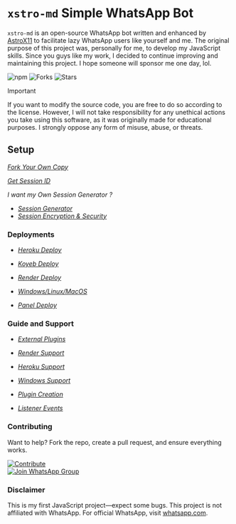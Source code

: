 # `xstro-md` Simple WhatsApp Bot

`xstro-md` is an open-source WhatsApp bot written and enhanced by [AstroX11](https://github.com/AstroX11) to facilitate lazy WhatsApp users like yourself and me. The original purpose of this project was, personally for me, to develop my JavaScript skills. Since you guys like my work, I decided to continue improving and maintaining this project. I hope someone will sponsor me one day, lol.

![npm](https://img.shields.io/npm/dm/xstro-utils)
![Forks](https://img.shields.io/github/forks/AstroX11/Xstro?style=social)
![Stars](https://img.shields.io/github/stars/AstroX11/Xstro?style=social)

> [!Important]
> If you want to modify the source code, you are free to do so according to the license. However, I will not take responsibility for any unethical actions you take using this software, as it was originally made for educational purposes. I strongly oppose any form of misuse, abuse, or threats.

## Setup

_[Fork Your Own Copy](https://github.com/AstroX11/Xstro/fork)_

_[Get Session ID](https://bit.ly/41mQBbY)_

_I want my Own Session Generator ?_

- _[Session Generator](https://github.com/AstroX11/XstroSession)_
- _[Session Encryption & Security](https://github.com/AstroX11/session-maker-crypto)_

### Deployments

- _[Heroku Deploy](https://www.heroku.com/deploy?template=https://github.com/AstroX11/Xstro)_

- _[Koyeb Deploy](https://app.koyeb.com/services/deploy?type=git&builder=dockerfile&repository=https://github.com/AstroX11/Xstro&branch=master&name=xstro&env%5BSESSION_ID%5D=null&env%5BSUDO%5D=null&env%5BBOT_INFO%5D=αѕтяσχ11;χѕтяσ%20м∂&env%5BSTICKER_PACK%5D=мα∂є%20бу;χѕтяσ%20мυℓтι%20∂єνι¢є%20вσт&env%5BWARN_COUNT%5D=3&env%5BTIME_ZONE%5D=Africa/Lagos&env%5BDEBUG%5D=false)_

- _[Render Deploy](https://render.com/deploy?repo=https://github.com/AstroX11/Xstro)_

- _[Windows/Linux/MacOS](https://github.com/AstroX11/Xstro/archive/refs/heads/master.zip)_

- _[Panel Deploy](https://github.com/AstroX11/Xstro/wiki/Panel-Support)_

### Guide and Support

- _[External Plugins](https://github.com/AstroX11/Xstro/wiki/External-Plugins)_

- _[Render Support](https://github.com/AstroX11/Xstro/wiki/Render-Support)_

- _[Heroku Support](https://github.com/AstroX11/Xstro/wiki/Heroku-Support)_

- _[Windows Support](https://github.com/AstroX11/Xstro/wiki/Windows-Setup)_

- _[Plugin Creation](https://github.com/AstroX11/Xstro/wiki/Plugin-Creation)_

- _[Listener Events](https://github.com/AstroX11/Xstro/wiki/Create-Custom-Listener)_

### Contributing

Want to help? Fork the repo, create a pull request, and ensure everything works.

[![Contribute](https://img.shields.io/badge/CONTRIBUTE-black?style=for-the-badge&logo=github&logoColor=white)](https://github.com/AstroX11/Xstro/blob/master/.github/contributing.md)  
[![Join WhatsApp Group](https://img.shields.io/badge/Join_WhatsApp-black?style=for-the-badge&logo=whatsapp&logoColor=white)](https://chat.whatsapp.com/HIvICIvQ8hL4PmqBu7a2C6)

### Disclaimer

This is my first JavaScript project—expect some bugs. This project is not affiliated with WhatsApp. For official WhatsApp, visit [whatsapp.com](https://whatsapp.com).

